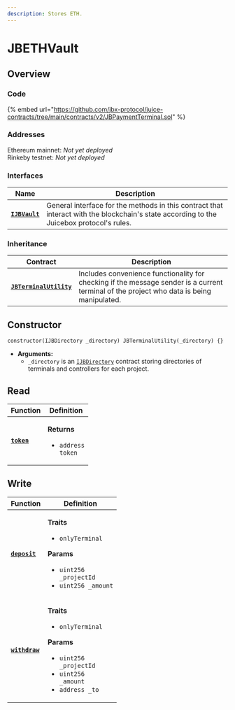 ```yaml
---
description: Stores ETH.
---
```


# JBETHVault

## Overview

### Code

{% embed url="https://github.com/jbx-protocol/juice-contracts/tree/main/contracts/v2/JBPaymentTerminal.sol" %}

### **Addresses**

Ethereum mainnet: _Not yet deployed_\
Rinkeby testnet: _Not yet deployed_

### **Interfaces**

| Name                                                   | Description                                                                                                                              |
| ------------------------------------------------------ | ---------------------------------------------------------------------------------------------------------------------------------------- |
| [**`IJBVault`**](../../../interfaces/ijbtokenstore.md) | General interface for the methods in this contract that interact with the blockchain's state according to the Juicebox protocol's rules. |

### **Inheritance**

| Contract                                                        | Description                                                                                                                               |
| --------------------------------------------------------------- | ----------------------------------------------------------------------------------------------------------------------------------------- |
| [**`JBTerminalUtility`**](../../or-abstract/jbterminalutility/) | Includes convenience functionality for checking if the message sender is a current terminal of the project who data is being manipulated. |

## Constructor

```solidity
constructor(IJBDirectory _directory) JBTerminalUtility(_directory) {}
```

* **Arguments:**
  * `_directory` is an [`IJBDirectory`](../../../interfaces/ijbdirectory.md) contract storing directories of terminals and controllers for each project.

## Read

| Function                     | Definition                                                                  |
| ---------------------------- | --------------------------------------------------------------------------- |
| [**`token`**](read/token.md) | <p><strong>Returns</strong></p><ul><li><code>address token</code></li></ul> |

## Write

| Function                            | Definition                                                                                                                                                                                                                     |
| ----------------------------------- | ------------------------------------------------------------------------------------------------------------------------------------------------------------------------------------------------------------------------------ |
| [**`deposit`**](write/deposit.md)   | <p><strong>Traits</strong></p><ul><li><code>onlyTerminal</code></li></ul><p><strong>Params</strong></p><ul><li><code>uint256 _projectId</code></li><li><code>uint256 _amount</code></li></ul>                                  |
| [**`withdraw`**](write/withdraw.md) | <p><strong>Traits</strong></p><ul><li><code>onlyTerminal</code></li></ul><p><strong>Params</strong></p><ul><li><code>uint256 _projectId</code></li><li><code>uint256 _amount</code></li><li><code>address _to</code></li></ul> |

